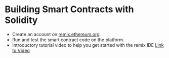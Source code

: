 # Building Smart Contracts with Solidity

- Create an account on [remix.ethereum.org](http://remix.ethereum.org/).
- Run and test the smart contract code on the platform.
- Introductory tutorial video to help you get started with the remix IDE [Link to Video](https://www.youtube.com/watch?v=eEQ41gD0iC4)
